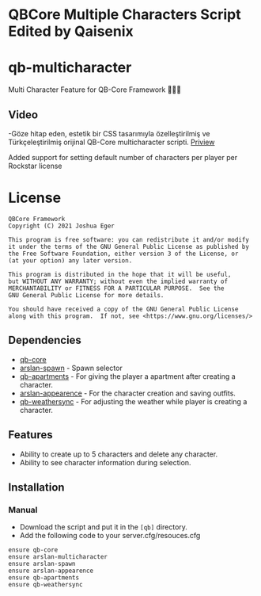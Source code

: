 # QBCore Multiple Characters Script Edited by Qaisenix

# qb-multicharacter
Multi Character Feature for QB-Core Framework :people_holding_hands:

## Video
-Göze hitap eden, estetik bir CSS tasarımıyla özelleştirilmiş ve Türkçeleştirilmiş orijinal QB-Core multicharacter scripti.
[Priview](https://streamable.com/jevw3a)

Added support for setting default number of characters per player per Rockstar license

# License

    QBCore Framework
    Copyright (C) 2021 Joshua Eger

    This program is free software: you can redistribute it and/or modify
    it under the terms of the GNU General Public License as published by
    the Free Software Foundation, either version 3 of the License, or
    (at your option) any later version.

    This program is distributed in the hope that it will be useful,
    but WITHOUT ANY WARRANTY; without even the implied warranty of
    MERCHANTABILITY or FITNESS FOR A PARTICULAR PURPOSE.  See the
    GNU General Public License for more details.

    You should have received a copy of the GNU General Public License
    along with this program.  If not, see <https://www.gnu.org/licenses/>


## Dependencies
- [qb-core](https://github.com/qbcore-framework/qb-core)
- [arslan-spawn](https://github.com/SezerGuvener/arslan-spawn) - Spawn selector
- [qb-apartments](https://github.com/qbcore-framework/qb-apartments) - For giving the player a apartment after creating a character.
- [arslan-appearence](https://github.com/SezerGuvener/arslan-appearence) - For the character creation and saving outfits.
- [qb-weathersync](https://github.com/qbcore-framework/qb-weathersync) - For adjusting the weather while player is creating a character.

## Features
- Ability to create up to 5 characters and delete any character.
- Ability to see character information during selection.

## Installation
### Manual
- Download the script and put it in the `[qb]` directory.
- Add the following code to your server.cfg/resouces.cfg
```
ensure qb-core
ensure arslan-multicharacter
ensure arslan-spawn
ensure arslan-appearence
ensure qb-apartments
ensure qb-weathersync
```
